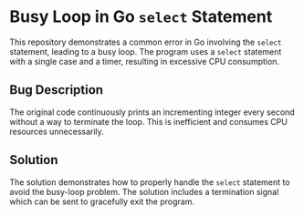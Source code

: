 # Busy Loop in Go `select` Statement

This repository demonstrates a common error in Go involving the `select` statement, leading to a busy loop. The program uses a `select` statement with a single case and a timer, resulting in excessive CPU consumption.

## Bug Description
The original code continuously prints an incrementing integer every second without a way to terminate the loop.  This is inefficient and consumes CPU resources unnecessarily.

## Solution
The solution demonstrates how to properly handle the `select` statement to avoid the busy-loop problem.  The solution includes a termination signal which can be sent to gracefully exit the program.
